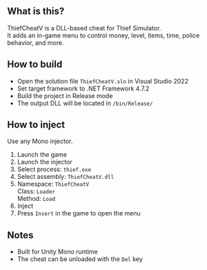## What is this?

ThiefCheatV is a DLL-based cheat for Thief Simulator.  
It adds an in-game menu to control money, level, items, time, police behavior, and more.

## How to build

- Open the solution file `ThiefCheatV.sln` in Visual Studio 2022  
- Set target framework to .NET Framework 4.7.2  
- Build the project in Release mode  
- The output DLL will be located in `/bin/Release/`

## How to inject

Use any Mono injector.

1. Launch the game
2. Launch the injector
3. Select process: `thief.exe`
4. Select assembly: `ThiefCheatV.dll`
5. Namespace: `ThiefCheatV`  
   Class: `Loader`  
   Method: `Load`
6. Inject
7. Press `Insert` in the game to open the menu

## Notes

- Built for Unity Mono runtime
- The cheat can be unloaded with the `Del` key
